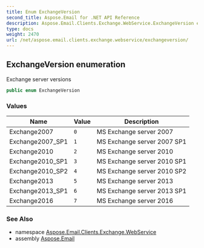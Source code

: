 ```yaml
---
title: Enum ExchangeVersion
second_title: Aspose.Email for .NET API Reference
description: Aspose.Email.Clients.Exchange.WebService.ExchangeVersion enum. Exchange server versions
type: docs
weight: 2470
url: /net/aspose.email.clients.exchange.webservice/exchangeversion/
---
```

## ExchangeVersion enumeration

Exchange server versions

```csharp
public enum ExchangeVersion
```

### Values

| Name | Value | Description |
| --- | --- | --- |
| Exchange2007 | `0` | MS Exchange server 2007 |
| Exchange2007_SP1 | `1` | MS Exchange server 2007 SP1 |
| Exchange2010 | `2` | MS Exchange server 2010 |
| Exchange2010_SP1 | `3` | MS Exchange server 2010 SP1 |
| Exchange2010_SP2 | `4` | MS Exchange server 2010 SP2 |
| Exchange2013 | `5` | MS Exchange server 2013 |
| Exchange2013_SP1 | `6` | MS Exchange server 2013 SP1 |
| Exchange2016 | `7` | MS Exchange server 2016 |

### See Also

* namespace [Aspose.Email.Clients.Exchange.WebService](../../aspose.email.clients.exchange.webservice/)
* assembly [Aspose.Email](../../)


